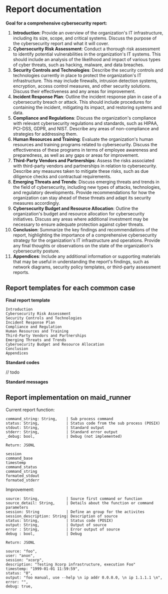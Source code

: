 # Report documentation

**Goal for a comprehensive cybersecurity report:**

1. **Introduction**: Provide an overview of the organization's IT infrastructure, including its size, scope, and critical systems. Discuss the purpose of the cybersecurity report and what it will cover.
2. **Cybersecurity Risk Assessment**: Conduct a thorough risk assessment to identify potential vulnerabilities in the organization's IT systems. This should include an analysis of the likelihood and impact of various types of cyber threats, such as hacking, malware, and data breaches.
3. **Security Controls and Technologies**: Describe the security controls and technologies currently in place to protect the organization's IT infrastructure. This may include firewalls, intrusion detection systems, encryption, access control measures, and other security solutions. Discuss their effectiveness and any areas for improvement.
4. **Incident Response Plan**: Outline the incident response plan in case of a cybersecurity breach or attack. This should include procedures for containing the incident, mitigating its impact, and restoring systems and data.
5. **Compliance and Regulations**: Discuss the organization's compliance with relevant cybersecurity regulations and standards, such as HIPAA, PCI-DSS, GDPR, and NIST. Describe any areas of non-compliance and strategies for addressing them.
6. **Human Resources and Training**: Evaluate the organization's human resources and training programs related to cybersecurity. Discuss the effectiveness of these programs in terms of employee awareness and preparedness, as well as any gaps or areas for improvement.
7. **Third-Party Vendors and Partnerships**: Assess the risks associated with third-party vendors and partnerships in relation to cybersecurity. Describe any measures taken to mitigate these risks, such as due diligence checks and contractual requirements.
8. **Emerging Threats and Trends**: Discuss emerging threats and trends in the field of cybersecurity, including new types of attacks, technologies, and regulatory developments. Provide recommendations for how the organization can stay ahead of these threats and adapt its security measures accordingly.
9. **Cybersecurity Budget and Resource Allocation**: Outline the organization's budget and resource allocation for cybersecurity initiatives. Discuss any areas where additional investment may be necessary to ensure adequate protection against cyber threats.
10. **Conclusion**: Summarize the key findings and recommendations of the report, highlighting the importance of a comprehensive cybersecurity strategy for the organization's IT infrastructure and operations. Provide any final thoughts or observations on the state of the organization's cybersecurity posture.
11. **Appendices**: Include any additional information or supporting materials that may be useful in understanding the report's findings, such as network diagrams, security policy templates, or third-party assessment reports.

## Report templates for each common case

**Final report template**

    Introduction
    Cybersecurity Risk Assessment
    Security Controls and Technologies
    Incident Response Plan
    Compliance and Regulation
    Human Resources and Training
    Third-Party Vendors and Partnerships
    Emerging Threats and Trends
    Cybersecurity Budget and Resource Allocation
    Conclusion
    Appendices

**Standard codes**

// todo


**Standard messages**



## Report implementation on maid_runner

Current report function: 

    command_string: String,    | Sub process command
    status: String,            | Status code from the sub process (POSIX)
    stdout: String,            | Standard output
    stderr: String,            | Standard error output
    _debug: bool,              | Debug (not implemented)

    Return: JSONL

    session
    command_base
    timestemp
    command_status
    command_string
    formated_stdout
    formated_stderr

Improvement:

    source: String,            | Source first command or function
    source_detail: String,     | Details about the function or command parameters
    session: String            | Define an group for the activites
    session_description: String| Description of source
    status: String,            | Status code (POSIX)
    output: String,            | Output of source
    error : String,            | Error output of source
    debug : bool,              | Debug

    Return: JSONL

    source: "foo",
    user: "anon",
    session: "xcorp",
    description: "Testing Xcorp infrastructure, execution Foo"
    timestemp: "1999-01-01 11:59:59",
    status: "0",
    output: "foo manual, use --help \n ip addr 0.0.0.0, \n ip 1.1.1.1 \n",
    error: "",
    debug: true,
    